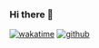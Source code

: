 ### Hi there 👋
[![wakatime](https://wakatime.com/badge/user/ccbc919a-2aa4-4827-a9c1-596ed9406fe1.svg)](https://wakatime.com/@ccbc919a-2aa4-4827-a9c1-596ed9406fe1)
[![github](https://img.shields.io/github/followers/Luizssauro?logo=github&style=plastic)](https://github.com/Luizssauro?tab=followers)
<!--
**Luizssauro/Luizssauro** is a ✨ _special_ ✨ repository because its `README.md` (this file) appears on your GitHub profile.

Here are some ideas to get you started:

- 🔭 I’m currently working on ...
- 🌱 I’m currently learning ...
- 👯 I’m looking to collaborate on ...
- 🤔 I’m looking for help with ...
- 💬 Ask me about ...
- 📫 How to reach me: ...
- 😄 Pronouns: ...
- ⚡ Fun fact: ...
-->
